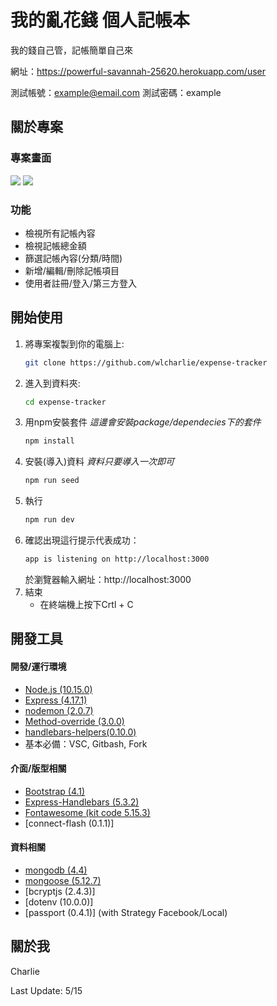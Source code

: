 # 我的亂花錢 個人記帳本

我的錢自己管，記帳簡單自己來

網址：https://powerful-savannah-25620.herokuapp.com/user

測試帳號：example@email.com
測試密碼：example

## 關於專案

### 專案畫面
<img src="https://i.imgur.com/oDy3HZl.png">
<img src="https://i.imgur.com/zgFnPha.png">

### 功能

* 檢視所有記帳內容
* 檢視記帳總金額
* 篩選記帳內容(分類/時間)
* 新增/編輯/刪除記帳項目
* 使用者註冊/登入/第三方登入

## 開始使用

1. 將專案複製到你的電腦上:
   ```sh
   git clone https://github.com/wlcharlie/expense-tracker
   ```
2. 進入到資料夾:
    ```sh
    cd expense-tracker
    ```
3. 用npm安裝套件 *這邊會安裝package/dependecies下的套件*
   ```sh
   npm install
   ```
4. 安裝(導入)資料 *資料只要導入一次即可*
   ```sh
   npm run seed
   ```
5. 執行
   ```sh
   npm run dev
   ```
6. 確認出現這行提示代表成功：
    ```sh
    app is listening on http://localhost:3000
    ```
    於瀏覽器輸入網址：http://localhost:3000
7. 結束
    * 在終端機上按下Crtl + C


## 開發工具

#### 開發/運行環境
* [Node.js (10.15.0)](https://nodejs.org/en/)
* [Express (4.17.1)](https://expressjs.com/zh-tw/)
* [nodemon (2.0.7)](https://www.npmjs.com/package/nodemon)
* [Method-override (3.0.0)](https://www.npmjs.com/package/method-override)
* [handlebars-helpers(0.10.0)](https://www.npmjs.com/package/handlebars-helpers)
* 基本必備：VSC, Gitbash, Fork

#### 介面/版型相關
* [Bootstrap (4.1)](https://getbootstrap.com/)
* [Express-Handlebars (5.3.2)](https://www.npmjs.com/package/express-handlebars)
* [Fontawesome (kit code 5.15.3)](https://fontawesome.com/)
* [connect-flash (0.1.1)]

#### 資料相關
* [mongodb (4.4)](https://docs.mongodb.com/manual/)
* [mongoose (5.12.7)](https://mongoosejs.com/)
* [bcryptjs (2.4.3)]
* [dotenv (10.0.0)]
* [passport (0.4.1)] (with Strategy Facebook/Local)

## 關於我

Charlie

Last Update: 5/15


